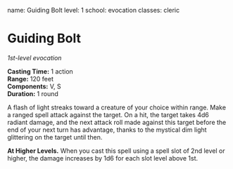 name: Guiding Bolt
level: 1
school: evocation
classes: cleric

# Guiding Bolt 
_1st-level evocation_ 

**Casting Time:** 1 action   
**Range:** 120 feet    
**Components:** V, S    
**Duration:** 1 round 

A flash of light streaks toward a creature of your choice within range. Make a ranged spell attack against the target. On a hit, the target takes 4d6 radiant damage, and the next attack roll made against this target before the end of your next turn has advantage, thanks to the mystical dim light glittering on the target until then. 

**At Higher Levels.** When you cast this spell using a spell slot of 2nd level or higher, the damage increases by 1d6 for each slot level above 1st. 